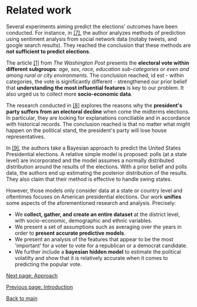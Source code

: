 # Related work

Several experiments aiming predict the elections' outcomes have been conducted. For instance, in [[7]](https://ieeexplore.ieee.org/document/6113109), the author analyzes methods of prediction using sentiment analysis from social network data (notaby tweets, and google search results). They reached the conclusion that these methods are **not sufficient to predict elections**. 

The article [[1]](https://www.washingtonpost.com/politics/democrats-eye-house-takeover-to-challengetrump-as-gop-tries-to-hang-on/2018/11/06/2c4ff3a0-e200-11e8-8f5fa55347f48762_story.html) from *The Washington Post* presents the **electoral vote within different subgroups**: _age, sex, race, education sub-categories or even and among rural or city environments_. The conclusion reached, id est - within categories, the vote is significantly different - strengthened our prior belief that **understanding the most influential features** is key to our problem. It also urged us to collect more **socio-economic data**.

The research conducted in [[8]](https://github.com/tguens/understand-predict-winner.github.io/blob/master/references.md) explores the reasons why the **president's party suffers from an electoral decline** when come the midterms elections. In particular, they are looking for explanations conciliable and in accordance with historical records. The conclusion reached is that no matter what might happen on the political stand, the president's party will lose house representatives. 

In [[9]](https://github.com/tguens/understand-predict-winner.github.io/blob/master/references.md), the authors take a Bayesian approach to predict the United States Presidential elections. A relative simple model is proposed: polls (at a state level) are incorporated and the model assumes a normally distributed distribution around the results of the elections. With a prior belief and polls data, the authors end up estimating the posterior distribution of the results. They also claim that their method is effective to handle swing states. 


However, those models only consider data at a state or country level and oftentimes focuses on American presidential elections.
Our work **unifies** some aspects of the aforementioned research and analysis. Precisely:
* We **collect, gather, and create an entire dataset** at the district level, with socio-economic, demographic and ethnic variables.
* We present a set of assumptions such as averaging over the years in order to **present accurate predictive models**.
* We present an analysis of the features that appear to be the most 'important' for a voter to vote for a republican or a democrat candidate.
* We further include a **bayesian hidden model** to estimate the political volatilty and show that it is relatively accurate when it comes to predicting the popular vote. 


[Next page: Approach](https://tguens.github.io/understand-predict-winner.github.io/approach.html)

[Previous page: Introduction ](https://tguens.github.io/understand-predict-winner.github.io/intro.html)

[Back to main](https://tguens.github.io/understand-predict-winner.github.io/)
